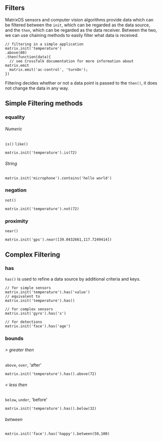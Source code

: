 ## Filters

MatrixOS sensors and computer vision algorithms provide data which can be filtered between the `init`, which can be regarded as the data source, and the `then`, which can be regarded as the data receiver. Between the two, we can use chaining methods to easily filter what data is received.

```
// filtering in a simple application
matrix.init('temperature')
.above(80)
.then(function(data){
  // see CrossTalk documentation for more information about matrix.emit
  matrix.emit('ac-control', 'turnOn');
})
```

Filtering decides whether or not a data point is passed to the `then()`, it does not change the data in any way.

## Simple Filtering methods

### equality

###### Numeric
`is()` `like()`
```
matrix.init('temperature').is(72)
```

###### String
```
matrix.init('microphone').contains('hello world')
```

### negation
`not()`
```
matrix.init('temperature').not(72)
```

### proximity
`near()`
```
matrix.init('gps').near([39.0432661,117.7249414])
```

## Complex Filtering

### has
`has()` is used to refine a data source by additional criteria and keys.

```
// for simple sensors
matrix.init('temperature').has('value')
// equivalent to
matrix.init('temperature').has()

// for complex sensors
matrix.init('gyro').has('x')

// for detections
matrix.init('face').has('age')
```

### bounds
###### > greater then
`above`, `over`, 'after'
```
matrix.init('temperature').has().above(72)
```

###### < less then
`below`, `under`, 'before'
```
matrix.init('temperature').has().below(32)
```

###### between
```
matrix.init('face').has('happy').between(50,100)
```
